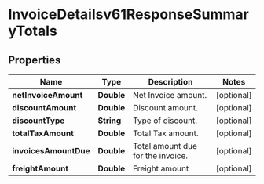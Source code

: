 

# InvoiceDetailsv61ResponseSummaryTotals


## Properties

| Name | Type | Description | Notes |
|------------ | ------------- | ------------- | -------------|
|**netInvoiceAmount** | **Double** | Net Invoice amount. |  [optional] |
|**discountAmount** | **Double** | Discount amount. |  [optional] |
|**discountType** | **String** | Type of discount. |  [optional] |
|**totalTaxAmount** | **Double** | Total Tax amount. |  [optional] |
|**invoicesAmountDue** | **Double** | Total amount due for the invoice. |  [optional] |
|**freightAmount** | **Double** | Freight amount |  [optional] |




